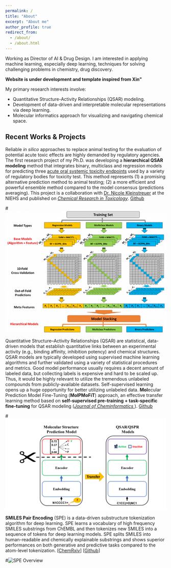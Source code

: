 ```yaml
---
permalink: /
title: "About"
excerpt: "About me"
author_profile: true
redirect_from: 
  - /about/
  - /about.html
---
```


Working as Director of AI & Drug Design. I am interested in applying machine learning, especially deep learning, techniques for solving challenging problems in chemistry, drug discovery. 

**Website is under development and template inspired from Xin"**

My primary research interests involve:  
- Quantitative Structure-Activity Relationships (QSAR) modeling.
- Development of data-driven and interpretable molecular representations via deep learning.
- Molecular informatics approach for visualizing and navigating chemical space.

## Recent Works & Projects

Reliable *in silico* approaches to replace animal testing for the evaluation of potential acute toxic effects are highly demanded by regulatory agencies. The first research project of my Ph.D. was developing a **hierarchical QSAR modeling** method that integrates binary, multiclass and regression models for predicting three [acute oral systemic toxicity endpoints](https://ntp.niehs.nih.gov/whatwestudy/niceatm/test-method-evaluations/acute-systemic-tox/models/index.html?utm_source=direct&utm_medium=prod&utm_campaign=ntpgolinks&utm_term=tox-models) used by a variety of regulatory bodies for toxicity test. This method represents (1) a promising alternative prediction method to animal testing; (2) a more efficient and powerful ensemble method compared to the model consensus (predictions averaging). This project is a collaboration with [Dr. Nicole Kleinstreuer](https://www.niehs.nih.gov/research/atniehs/dntp/assoc/niceatm/staff/kleinstreuer/index.cfm) at the NIEHS and published on [_Chemical Research in Toxicology_](https://pubs.acs.org/doi/10.1021/acs.chemrestox.9b00259). [Github](https://github.com/XinhaoLi74/Hierarchical-QSAR-Modeling)

#![HQSAR Modeling Workfolw](/images/HQSAR.png)

Quantitative Structure–Activity Relationships (QSAR) are statistical, data-driven models that establish quantitative links between an experimental activity (e.g., binding affinity, inhibition potency) and chemical structures. QSAR models are typically developed using supervised machine learning algorithms and further validated using a variety of statistical procedures and metrics. Good model performance usually requires a decent amount of labeled data, but collecting labels is expensive and hard to be scaled up. Thus, it would be highly relevant to utilize the tremendous unlabeled compounds from publicly-available datasets. Self-supervised learning opens up a huge opportunity for better utilizing unlabeled data. **Mol**ecular Prediction Model Fine-Tuning (**MolPMoFiT**) approach, an effective transfer learning method based on **self-supervised pre-training + task-specific fine-tuning** for QSAR modeling ([_Journal of Cheminformatics_ ](https://jcheminf.biomedcentral.com/articles/10.1186/s13321-020-00430-x)). [Github](https://github.com/XinhaoLi74/MolPMoFiT)

#![MolPMolFiT Overview](/images/MolPMolFiT.PNG)


**SMILES Pair Encoding** (SPE) is a data-driven substructure tokenization algorithm for deep learning. SPE learns a vocabulary of high frequency SMILES substrings from ChEMBL and then tokenizes new SMILES into a sequence of tokens for deep learning models. SPE splits SMILES into human-readable and chemically explainable substrings and shows superior performances on both generative and predictive tasks compared to the atom-level tokenization. [[ChemRxiv](https://doi.org/10.26434/chemrxiv.12339368.v1)] [[Github](https://github.com/XinhaoLi74/SmilesPE)]

#![SPE Overview](/images/SPE.PNG)





